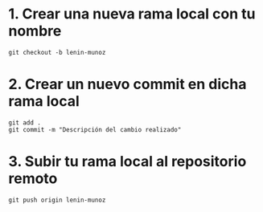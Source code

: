 # 1. Crear una nueva rama local con tu nombre

    git checkout -b lenin-munoz

# 2. Crear un nuevo commit en dicha rama local

    git add .
    git commit -m "Descripción del cambio realizado"

# 3. Subir tu rama local al repositorio remoto

    git push origin lenin-munoz
